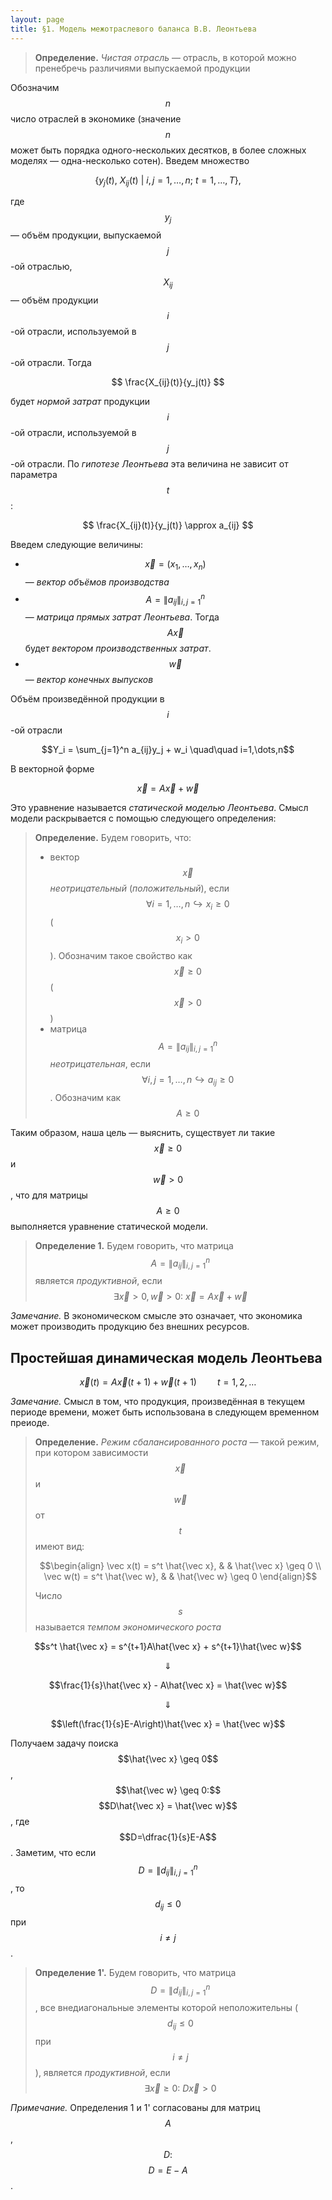 ```yaml
---
layout: page
title: §1. Модель межотраслевого баланса В.В. Леонтьева
---
```




> **Определение.** *Чистая отрасль* &mdash; отрасль, в которой можно пренебречь различиями выпускаемой продукции



Обозначим $$n$$ число отраслей в экономике (значение $$n$$ может быть порядка одного-нескольких десятков, в более сложных моделях &mdash; одна-несколько сотен). Введем множество

$$ \left\{y_j(t),\ X_{ij}(t)\ |\  i,j=1,\dots,n;\ t=1,\dots,T \right\}, $$

где $$y_j$$ &mdash; объём продукции, выпускаемой $$j$$-ой отраслью, $$X_{ij}$$ &mdash; объём продукции $$i$$-ой отрасли, используемой в $$j$$-ой отрасли. Тогда

$$ \frac{X_{ij}(t)}{y_j(t)} $$

будет *нормой затрат* продукции $$i$$-ой отрасли, используемой в $$j$$-ой отрасли. По *гипотезе Леонтьева* эта величина не зависит от параметра $$t$$:

$$ \frac{X_{ij}(t)}{y_j(t)} \approx a_{ij} $$



Введем следующие величины:

* $$\vec x = (x_1, \dots, x_n)$$ &mdash; *вектор объёмов производства*
* $$A = \| a_{ij} \|_{i,j=1}^n$$ &mdash; *матрица прямых затрат Леонтьева*. Тогда $$A\vec x$$ будет *вектором производственных затрат*.
* $$\vec w$$ &mdash; *вектор конечных выпусков*

Объём произведённой продукции в $$i$$-ой отрасли

$$Y_i = \sum_{j=1}^n a_{ij}y_j + w_i \quad\quad i=1,\dots,n$$

В векторной форме

$$ \vec x = A\vec x + \vec w $$


Это уравнение называется *статической моделью Леонтьева*. Смысл модели раскрывается с помощью следующего определения:



> **Определение.** Будем говорить, что:
> * вектор $$\vec x$$ *неотрицательный* (*положительный*), если $$\forall i=1,\dots,n \hookrightarrow x_i \geq 0$$ ($$x_i > 0$$). Обозначим такое свойство как $$ \vec x \geq 0$$ ($$\vec x > 0$$) 
> * матрица $$A = \| a_{ij} \|_{i,j=1}^n$$ *неотрицательная*, если $$\forall i,j = 1,\dots, n \hookrightarrow a_{ij} \geq 0$$. Обозначим как $$A \geq 0$$ 



Таким образом, наша цель &mdash; выяснить, существует ли такие $$\vec x \geq 0$$ и $$\vec w > 0$$, что для матрицы $$A \geq 0$$ выполняется уравнение статической модели.
    


> **Определение 1.** Будем говорить, что матрица $$A = \| a_{ij} \|_{i,j=1}^n$$ является *продуктивной*, если $$\exists \vec x>0, \vec w > 0 :\ \vec x = A\vec x + \vec w$$



*Замечание.* В экономическом смысле это означает, что экономика может производить продукцию без внешних ресурсов.



## Простейшая динамическая модель Леонтьева

$$\vec x(t) = A\vec x(t+1) + \vec w(t+1) \quad\quad t=1,2,\dots$$

*Замечание.* Смысл в том, что продукция, произведённая в текущем периоде времени, может быть использована в следующем временном преиоде.



> **Определение.** *Режим сбалансированного роста* &mdash; такой режим, при котором зависимости $$\vec x$$ и $$\vec w$$ от $$t$$ имеют вид:
>
> $$\begin{align}
\vec x(t) = s^t \hat{\vec x}, & & \hat{\vec x} \geq 0 \\
\vec w(t) = s^t \hat{\vec w}, & & \hat{\vec w} \geq 0
\end{align}$$
>
> Число $$s$$ называется *темпом экономического роста*



$$s^t \hat{\vec x} = s^{t+1}A\hat{\vec x} + s^{t+1}\hat{\vec w}$$

$$\Downarrow$$

$$\frac{1}{s}\hat{\vec x} - A\hat{\vec x} = \hat{\vec w}$$

$$\Downarrow$$

$$\left(\frac{1}{s}E-A\right)\hat{\vec x} = \hat{\vec w}$$

Получаем задачу поиска $$\hat{\vec x} \geq 0$$, $$\hat{\vec w} \geq 0:$$ $$D\hat{\vec x} = \hat{\vec w}$$, где $$D=\dfrac{1}{s}E-A$$. Заметим, что если $$D = \| d_{ij} \|_{i,j=1}^n$$, то $$d_{ij} \leq 0$$ при $$i \neq j$$.



> **Определение 1'.** Будем говорить, что матрица $$D = \| d_{ij} \|_{i,j=1}^n$$, все внедиагональные элементы которой неположительны ($$d_{ij} \leq 0$$ при $$i \neq j$$), является *продуктивной*, если $$\exists \vec x \geq 0 :\ D\vec x > 0$$



*Примечание.* Определения 1 и 1' согласованы для матриц $$A$$, $$D:$$ $$D=E-A$$.
